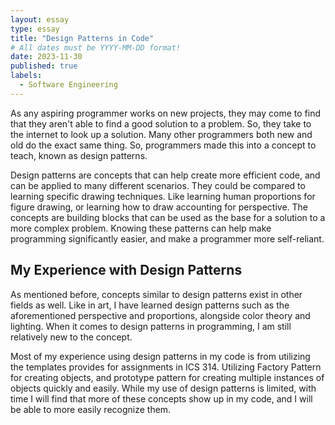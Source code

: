 ```yaml
---
layout: essay
type: essay
title: "Design Patterns in Code"
# All dates must be YYYY-MM-DD format!
date: 2023-11-30
published: true
labels:
  - Software Engineering
---
```


As any aspiring programmer works on new projects, they may come to find that they aren't able to find a good solution to a problem. So, they take to the internet to look up a solution. Many other programmers both new and old do the exact same thing. So, programmers made this into a concept to teach, known as design patterns.

Design patterns are concepts that can help create more efficient code, and can be applied to many different scenarios. They could be compared to learning specific drawing techniques. Like learning human proportions for figure drawing, or learning how to draw accounting for perspective. The concepts are building blocks that can be used as the base for a solution to a more complex problem. Knowing these patterns can help make programming significantly easier, and make a programmer more self-reliant.

## My Experience with Design Patterns
As mentioned before, concepts similar to design patterns exist in other fields as well. Like in art, I have learned design patterns such as the aforementioned perspective and proportions, alongside color theory and lighting. When it comes to design patterns in programming, I am still relatively new to the concept.

Most of my experience using design patterns in my code is from utilizing the templates provides for assignments in ICS 314. Utilizing Factory Pattern for creating objects, and prototype pattern for creating multiple instances of objects quickly and easily. While my use of design patterns is limited, with time I will find that more of these concepts show up in my code, and I will be able to more easily recognize them.